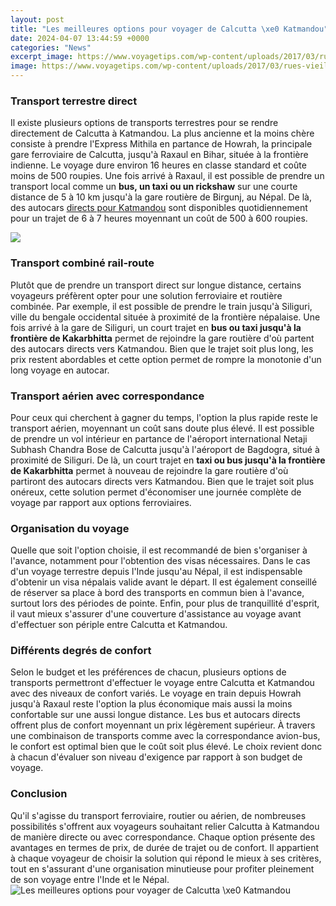 ```yaml
---
layout: post
title: "Les meilleures options pour voyager de Calcutta \xe0 Katmandou"
date: 2024-04-07 13:44:59 +0000
categories: "News"
excerpt_image: https://www.voyagetips.com/wp-content/uploads/2017/03/rues-vieille-ville-katmandou.jpg
image: https://www.voyagetips.com/wp-content/uploads/2017/03/rues-vieille-ville-katmandou.jpg
---
```


### Transport terrestre direct 
Il existe plusieurs options de transports terrestres pour se rendre directement de Calcutta à Katmandou. La plus ancienne et la moins chère consiste à prendre l'Express Mithila en partance de Howrah, la principale gare ferroviaire de Calcutta, jusqu'à Raxaul en Bihar, située à la frontière indienne. Le voyage dure environ 16 heures en classe standard et coûte moins de 500 roupies. Une fois arrivé à Raxaul, il est possible de prendre un transport local comme un **bus, un taxi ou un rickshaw** sur une courte distance de 5 à 10 km jusqu'à la gare routière de Birgunj, au Népal. De là, des autocars [directs pour Katmandou](https://jnewshub.github.io/2023-10-20-travel-experiences-in-china/) sont disponibles quotidiennement pour un trajet de 6 à 7 heures moyennant un coût de 500 à 600 roupies.  

![](https://photos.altai-travel.com/1600x0/temples-de-durbar-square-katmandou-5344.jpg)
### Transport combiné rail-route 
Plutôt que de prendre un transport direct sur longue distance, certains voyageurs préfèrent opter pour une solution ferroviaire et routière combinée. Par exemple, il est possible de prendre le train jusqu'à Siliguri, ville du bengale occidental située à proximité de la frontière népalaise. Une fois arrivé à la gare de Siliguri, un court trajet en **bus ou taxi jusqu'à la frontière de Kakarbhitta** permet de rejoindre la gare routière d'où partent des autocars directs vers Katmandou. Bien que le trajet soit plus long, les prix restent abordables et cette option permet de rompre la monotonie d'un long voyage en autocar. 
### Transport aérien avec correspondance 
Pour ceux qui cherchent à gagner du temps, l'option la plus rapide reste le transport aérien, moyennant un coût sans doute plus élevé. Il est possible de prendre un vol intérieur en partance de l'aéroport international Netaji Subhash Chandra Bose de Calcutta jusqu'à l'aéroport de Bagdogra, situé à proximité de Siliguri. De là, un court trajet en **taxi ou bus jusqu'à la frontière de Kakarbhitta** permet à nouveau de rejoindre la gare routière d'où partiront des autocars directs vers Katmandou. Bien que le trajet soit plus onéreux, cette solution permet d'économiser une journée complète de voyage par rapport aux options ferroviaires.
### Organisation du voyage 
Quelle que soit l'option choisie, il est recommandé de bien s'organiser à l'avance, notamment pour l'obtention des visas nécessaires. Dans le cas d'un voyage terrestre depuis l'Inde jusqu'au Népal, il est indispensable d'obtenir un visa népalais valide avant le départ. Il est également conseillé de réserver sa place à bord des transports en commun bien à l'avance, surtout lors des périodes de pointe. Enfin, pour plus de tranquillité d'esprit, il vaut mieux s'assurer d'une couverture d'assistance au voyage avant d'effectuer son périple entre Calcutta et Katmandou.
### Différents degrés de confort 
Selon le budget et les préférences de chacun, plusieurs options de transports permettront d'effectuer le voyage entre Calcutta et Katmandou avec des niveaux de confort variés. Le voyage en train depuis Howrah jusqu'à Raxaul reste l'option la plus économique mais aussi la moins confortable sur une aussi longue distance. Les bus et autocars directs offrent plus de confort moyennant un prix légèrement supérieur. À travers une combinaison de transports comme avec la correspondance avion-bus, le confort est optimal bien que le coût soit plus élevé. Le choix revient donc à chacun d'évaluer son niveau d'exigence par rapport à son budget de voyage.
### Conclusion
Qu'il s'agisse du transport ferroviaire, routier ou aérien, de nombreuses possibilités s'offrent aux voyageurs souhaitant relier Calcutta à Katmandou de manière directe ou avec correspondance. Chaque option présente des avantages en termes de prix, de durée de trajet ou de confort. Il appartient à chaque voyageur de choisir la solution qui répond le mieux à ses critères, tout en s'assurant d'une organisation minutieuse pour profiter pleinement de son voyage entre l'Inde et le Népal.
![Les meilleures options pour voyager de Calcutta \xe0 Katmandou](https://www.voyagetips.com/wp-content/uploads/2017/03/rues-vieille-ville-katmandou.jpg)